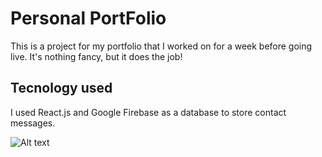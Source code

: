 # Personal PortFolio

This is a project for my portfolio that I worked on for a week before going live. It's nothing fancy, but it does the job!

## Tecnology used

I used React.js and Google Firebase as a database to store contact messages.

![Alt text]([https://github.com/wocaso/vitrualTekk-Busato-Gabriel/blob/main/public/Assets/Readme/how%20to%20buy.gif](https://github.com/wocaso/Personal-Portfolio/blob/main/public/Screen%20for%20readme.png))

